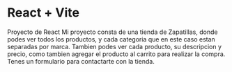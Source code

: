 # React + Vite
Proyecto de React
Mi proyecto consta de una tienda de Zapatillas, donde podes ver todos los productos, y cada categoria que en este caso estan separadas por marca.
Tambien podes ver cada producto, su descripcion y precio, como tambien agregar el producto al carrito para realizar la compra.
Tenes un formulario para contactarte con la tienda.


